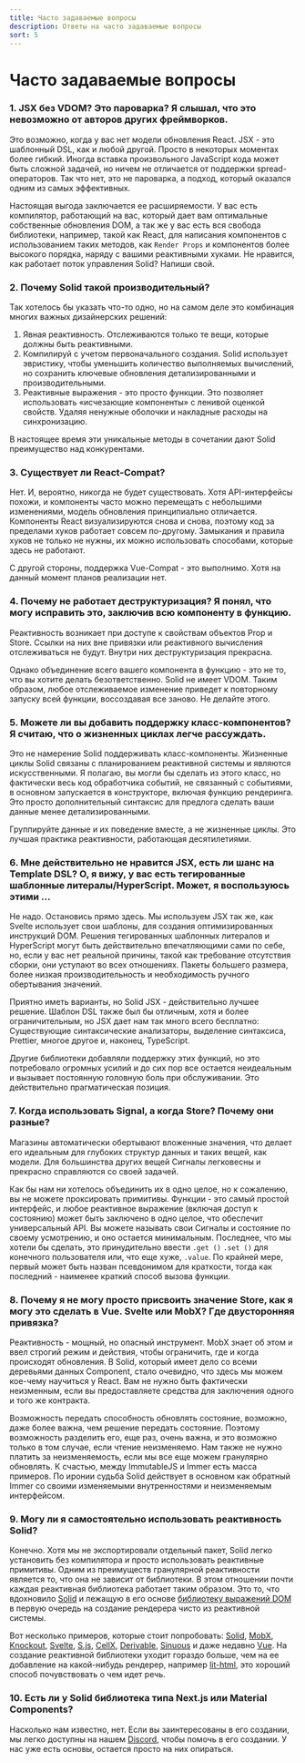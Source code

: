 ```yaml
---
title: Часто задаваемые вопросы
description: Ответы на часто задаваемые вопросы
sort: 5
---
```


# Часто задаваемые вопросы

### 1. JSX без VDOM? Это пароварка? Я слышал, что это невозможно от авторов других фреймворков.

Это возможно, когда у вас нет модели обновления React. JSX - это шаблонный DSL, как и любой другой. Просто в некоторых моментах более гибкий. Иногда вставка произвольного JavaScript кода может быть сложной задачей, но ничем не отличается от поддержки spread-операторов. Так что нет, это не пароварка, а подход, который оказался одним из самых эффективных.

Настоящая выгода заключается ее расширяемости. У вас есть компилятор, работающий на вас, который дает вам оптимальные собственные обновления DOM, а так же у вас есть вся свобода библиотеки, например, такой как React, для написания компонентов с использованием таких методов, как `Render Props` и компонентов более высокого порядка, наряду с вашими реактивными хуками. Не нравится, как работает поток управления Solid? Напиши свой.

### 2. Почему Solid такой производительный?

Так хотелось бы указать что-то одно, но на самом деле это комбинация многих важных дизайнерских решений:

1. Явная реактивность. Отслеживаются только те вещи, которые должны быть реактивными.
2. Компилируй с учетом первоначального создания. Solid использует эвристику, чтобы уменьшить количество выполняемых вычислений, но сохранить ключевые обновления детализированными и производительными.
3. Реактивные выражения - это просто функции. Это позволяет использовать «исчезающие компоненты» с ленивой оценкой свойств. Удаляя ненужные оболочки и накладные расходы на синхронизацию.

В настоящее время эти уникальные методы в сочетании дают Solid преимущество над конкурентами.

### 3. Существует ли React-Compat?

Нет. И, вероятно, никогда не будет существовать. Хотя API-интерфейсы похожи, и компоненты часто можно перемещать с небольшими изменениями, модель обновления принципиально отличается. Компоненты React визуализируются снова и снова, поэтому код за пределами хуков работает совсем по-другому. Замыкания и правила хуков не только не нужны, их можно использовать способами, которые здесь не работают.

С другой стороны, поддержка Vue-Compat - это выполнимо. Хотя на данный момент планов реализации нет.

### 4. Почему не работает деструктуризация? Я понял, что могу исправить это, заключив всю компоненту в функцию.

Реактивность возникает при доступе к свойствам объектов Prop и Store. Ссылки на них вне привязки или реактивного вычисления отслеживаться не будут. Внутри них деструктуризация прекрасна.

Однако объединение всего вашего компонента в функцию - это не то, что вы хотите делать безответственно. Solid не имеет VDOM. Таким образом, любое отслеживаемое изменение приведет к повторному запуску всей функции, воссоздавая все заново. Не делайте этого.

### 5. Можете ли вы добавить поддержку класс-компонентов? Я считаю, что о жизненных циклах легче рассуждать.

Это не намерение Solid поддерживать класс-компоненты. Жизненные циклы Solid связаны с планированием реактивной системы и являются искусственными. Я полагаю, вы могли бы сделать из этого класс, но фактически весь код обработчика событий, не связанный с событиями, в основном запускается в конструкторе, включая функцию рендеринга. Это просто дополнительный синтаксис для предлога сделать ваши данные менее детализированными.

Группируйте данные и их поведение вместе, а не жизненные циклы. Это лучшая практика реактивности, работающая десятилетиями.

### 6. Мне действительно не нравится JSX, есть ли шанс на Template DSL? О, я вижу, у вас есть тегированные шаблонные литералы/HyperScript. Может, я воспользуюсь этими ...

Не надо. Остановись прямо здесь. Мы используем JSX так же, как Svelte использует свои шаблоны, для создания оптимизированных инструкций DOM. Решения тегированных шаблонных литералов и HyperScript могут быть действительно впечатляющими сами по себе, но, если у вас нет реальной причины, такой как требование отсутствия сборки, они уступают во всех отношениях. Пакеты большего размера, более низкая производительность и необходимость ручного обертывания значений.

Приятно иметь варианты, но Solid JSX - действительно лучшее решение. Шаблон DSL также был бы отличным, хотя и более ограничительным, но JSX дает нам так много всего бесплатно: Существующие синтаксические анализаторы, выделение синтаксиса, Prettier, многое другое и, наконец, TypeScript.

Другие библиотеки добавляли поддержку этих функций, но это потребовало огромных усилий и до сих пор все остается неидеальным и вызывает постоянную головную боль при обслуживании. Это действительно прагматическая позиция.

### 7. Когда использовать Signal, а когда Store? Почему они разные?

Магазины автоматически обертывают вложенные значения, что делает его идеальным для глубоких структур данных и таких вещей, как модели. Для большинства других вещей Сигналы легковесны и прекрасно справляются со своей задачей.

Как бы нам ни хотелось объединить их в одно целое, но к сожалению, вы не можете проксировать примитивы. Функции - это самый простой интерфейс, и любое реактивное выражение (включая доступ к состоянию) может быть заключено в одно целое, что обеспечит универсальный API. Вы можете называть свои Сигналы и состояние по своему усмотрению, и оно остается минимальным. Последнее, что мы хотели бы сделать, это принудительно ввести `.get ()` `.set ()` для конечного пользователя или, что еще хуже, `.value`. По крайней мере, первый может быть назван псевдонимом для краткости, тогда как последний - наименее краткий способ вызова функции.

### 8. Почему я не могу просто присвоить значение Store, как я могу это сделать в Vue. Svelte или MobX? Где двусторонняя привязка?

Реактивность - мощный, но опасный инструмент. MobX знает об этом и ввел строгий режим и действия, чтобы ограничить, где и когда происходят обновления. В Solid, который имеет дело со всеми деревьями данных Component, стало очевидно, что здесь мы можем кое-чему научиться у React. Вам не нужно быть фактически неизменным, если вы предоставляете средства для заключения одного и того же контракта.

Возможность передать способность обновлять состояние, возможно, даже более важна, чем решение передать состояние. Поэтому возможность разделить его, еще раз, очень важна, и это возможно только в том случае, если чтение неизменяемо. Нам также не нужно платить за неизменяемость, если мы все еще можем гранулярно обновлять. К счастью, между ImmutableJS и Immer есть масса примеров. По иронии судьба Solid действует в основном как обратный Immer со своими изменяемыми внутренностями и неизменяемым интерфейсом.

### 9. Могу ли я самостоятельно использовать реактивность Solid?

Конечно. Хотя мы не экспортировали отдельный пакет, Solid легко установить без компилятора и просто использовать реактивные примитивы. Одним из преимуществ гранулярной реактивности является то, что она не зависит от библиотеки. В этом отношении почти каждая реактивная библиотека работает таким образом. Это то, что вдохновило [Solid](https://github.com/solidjs/solid) и лежащую в его основе [библиотеку выражений DOM](https://github.com/ryansolid/dom-expressions) в первую очередь на создание рендерера чисто из реактивной системы.

Вот несколько примеров, которые стоит попробовать: [Solid](https://github.com/solidjs/solid), [MobX](https://github.com/mobxjs/mobx), [Knockout](https://github.com/knockout/knockout), [Svelte](https://github.com/sveltejs/svelte), [S.js](https://github.com/adamhaile/S), [CellX](https://github.com/Riim/cellx), [Derivable](https://github.com/ds300/derivablejs), [Sinuous](https://github.com/luwes/sinuous) и даже недавно [Vue](https://github.com/vuejs/vue). На создание реактивной библиотеки уходит гораздо больше, чем на ее добавление на какой-нибудь рендерер, например [lit-html](https://github.com/Polymer/lit-html), это хороший способ почувствовать о чем идет речь.

### 10. Есть ли у Solid библиотека типа Next.js или Material Components?

Насколько нам известно, нет. Если вы заинтересованы в его создании, мы легко доступны на нашем [Discord](https://discord.com/invite/solidjs), чтобы помочь в его создании. У нас уже есть основы, остается просто на них опираться.
